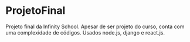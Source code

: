 # ProjetoFinal
Projeto final da Infinity School. Apesar de ser projeto do curso, conta com uma complexidade de códigos. Usados node.js, django e react.js.

